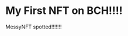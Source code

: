 # My First NFT on BCH!!!!
MessyNFT spotted!!!!!!!
                                                                                                                                                                  